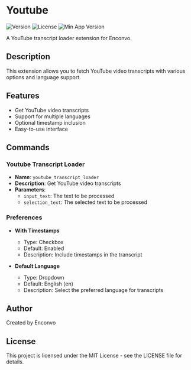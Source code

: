 # Youtube

![Version](https://img.shields.io/badge/version-0.0.1-blue.svg)
![License](https://img.shields.io/badge/license-MIT-green.svg)
![Min App Version](https://img.shields.io/badge/min%20app%20version-1.8.8-orange.svg)

A YouTube transcript loader extension for Enconvo.

## Description

This extension allows you to fetch YouTube video transcripts with various options and language support.

## Features

- Get YouTube video transcripts
- Support for multiple languages
- Optional timestamp inclusion
- Easy-to-use interface

## Commands

### Youtube Transcript Loader

- **Name**: `youtube_transcript_loader`
- **Description**: Get YouTube video transcripts
- **Parameters**:
  - `input_text`: The text to be processed
  - `selection_text`: The selected text to be processed

### Preferences

- **With Timestamps**

  - Type: Checkbox
  - Default: Enabled
  - Description: Include timestamps in the transcript

- **Default Language**
  - Type: Dropdown
  - Default: English (en)
  - Description: Select the preferred language for transcripts

## Author

Created by Enconvo

## License

This project is licensed under the MIT License - see the LICENSE file for details.
